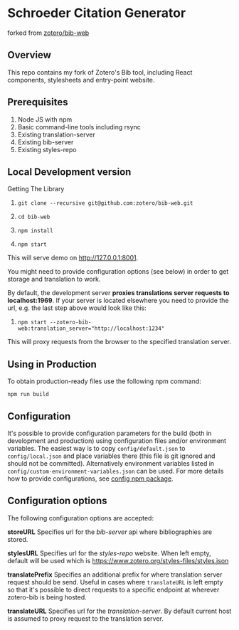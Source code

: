# Schroeder Citation Generator

forked from [zotero/bib-web](https://github.com/zotero/bib-web)

Overview
--------
This repo contains my fork of Zotero's Bib tool, including React components, stylesheets and entry-point website.

Prerequisites
------------

1. Node JS with npm
1. Basic command-line tools including rsync
1. Existing translation-server
1. Existing bib-server
1. Existing styles-repo

Local Development version
----------

Getting The Library

1. `git clone --recursive git@github.com:zotero/bib-web.git`

1. `cd bib-web`

1. `npm install`

1. `npm start`

This will serve demo on http://127.0.0.1:8001. 

You might need to provide configuration options (see below) in order to get storage and translation to work. 

By default, the development server **proxies translations server requests to localhost:1969**. If your server is located elsewhere you need to provide the url, e.g. the last step above would look like this:

1. `npm start --zotero-bib-web:translation_server="http://localhost:1234"`

This will proxy requests from the browser to the specified translation server.

Using in Production
-------------------

To obtain production-ready files use the following npm command:

`npm run build`

Configuration
-------------

It's possible to provide configuration parameters for the build (both in development and production) using configuration files and/or environment variables. The easiest way is to copy `config/default.json` to `config/local.json` and place variables there (this file is git ignored and should not be committed). Alternatively environment variables listed in `config/custom-environment-variables.json` can be used. For more details how to provide configurations, see [config npm package](https://github.com/lorenwest/node-config).

Configuration options
--------------

The following configuration options are accepted:

**storeURL**
Specifies url for the *bib-server* api where bibliographies are stored. 

**stylesURL**
Specifies url for the *styles-repo* website. When left empty, default will be used which is https://www.zotero.org/styles-files/styles.json

**translatePrefix**
Specifies an additional prefix for where translation server request should be send. Useful in cases where `translateURL` is left empty so that it's possible to direct requests to a specific endpoint at wherever zotero-bib is being hosted.

**translateURL**
Specifies url for the *translation-server*. By default current host is assumed to proxy request to the translation server.

